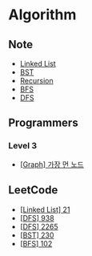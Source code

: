 # Algorithm

## Note

- <a href="https://github.com/wonjin-dev/algorithm/blob/main/Note/Linked List">Linked List</a>
- <a href="https://github.com/wonjin-dev/algorithm/blob/main/Note/BST">BST</a>
- <a href="https://github.com/wonjin-dev/algorithm/blob/main/Note/Recursion">Recursion</a>
- <a href="https://github.com/wonjin-dev/algorithm/blob/main/Note/BFS.md">BFS</a>
- <a href="https://github.com/wonjin-dev/algorithm/blob/main/Note/DFS.md">DFS</a>

## Programmers

### Level 3

- <a href="./Programmers/Lv3/가장 먼 노드">[Graph] 가장 먼 노드</a>

## LeetCode

- <a href="./LeetCode/21">[Linked List] 21</a>
- <a href="./LeetCode/938">[DFS] 938</a>
- <a href="./LeetCode/2265">[DFS] 2265</a>
- <a href="./LeetCode/230">[BST] 230</a>
- <a href="./LeetCode/102">[BFS] 102</a>
